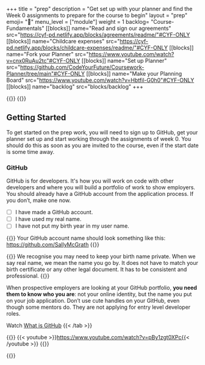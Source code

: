 +++
title = "prep"
description = "Get set up with your planner and find the Week 0 assignments to prepare for the course to begin"
layout = "prep"
emoji= "📝"
menu_level = ["module"]
weight = 1
backlog= "Course-Fundamentals"
[[blocks]]
name="Read and sign our agreements"
src="https://cyf-pd.netlify.app/blocks/agreements/readme/"#CYF-ONLY
[[blocks]]
name="Childcare expenses"
src="https://cyf-pd.netlify.app/blocks/childcare-expenses/readme/"#CYF-ONLY
[[blocks]]
name="Fork your Planner"
src="https://www.youtube.com/watch?v=cnx0RuAu2tc"#CYF-ONLY
[[blocks]]
name="Set up Planner"
src="https://github.com/CodeYourFuture/Coursework-Planner/tree/main"#CYF-ONLY
[[blocks]]
name="Make your Planning Board"
src="https://www.youtube.com/watch?v=Hbtfil-G0h0"#CYF-ONLY
[[blocks]]
name="backlog"
src="blocks/backlog"
+++

{{<tabs name="prep">}}
{{<tab name="Getting Started">}}

## Getting Started

To get started on the prep work, you will need to sign up to GitHub, get your planner set up and start working through the assignments of week 0. You should do this as soon as you are invited to the course, even if the start date is some time away.

### GitHub

GitHub is for developers. It's how you will work on code with other developers and where you will build a portfolio of work to show employers. You should already have a GitHub account from the application process. If you don’t, make one now.

- [ ] I have made a GitHub account.
- [ ] I have used my real name.
- [ ] I have not put my birth year in my user name.

{{<note type="tip" title="Use your name">}}
Your GitHub account name should look something like this: https://github.com/SallyMcGrath
{{</note>}}

{{<note type="info" title="Real Name" >}}
We recognise you may need to keep your birth name private. When we say real name, we mean the name you go by. It does not have to match your birth certificate or any other legal document. It has to be consistent and professional.
{{</note>}}

When prospective employers are looking at your GitHub portfolio, **you need them to know who you are**: not your online identity, but the name you put on your job application. Don’t use cute handles on your GitHub, even though some mentors do. They are not applying for entry level developer roles.

Watch [What is GitHub](#prep-1)
{{< /tab >}}

{{<tab name="📼 Watch: What is GitHub">}}
{{< youtube >}}https://www.youtube.com/watch?v=pBy1zgt0XPc{{< /youtube >}}
{{</tab>}}

{{</tabs>}}
